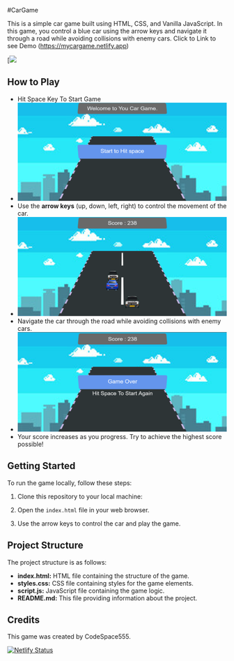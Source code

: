 #CarGame

This is a simple car game built using HTML, CSS, and Vanilla JavaScript. In this game, you control a blue car using the arrow keys and navigate it through a road while avoiding collisions with enemy cars.
Click to Link to see Demo (https://mycargame.netlify.app)

[<img src="[https://i.ytimg.com/vi/Hc79sDi3f0U/maxresdefault.jpg](https://github.com/codespace555/CarGame/blob/main/CarRace_%20For%20you%20fun%20%E2%80%94%20Mozilla%20Firefox%202024-02-22%2012-45-23.mp4)" width="50%">


## How to Play
- Hit Space Key To Start Game
- ![Alt text](Screenshot%202024-02-22%20125819.png)
- Use the **arrow keys** (up, down, left, right) to control the movement of the car.
- ![Alt text](Screenshot%202024-02-22%20125853.png)
- Navigate the car through the road while avoiding collisions with enemy cars.
- ![Alt text](Screenshot%202024-02-22%20125907.png)
- Your score increases as you progress. Try to achieve the highest score possible!

## Getting Started

To run the game locally, follow these steps:

1. Clone this repository to your local machine:


3. Open the `index.html` file in your web browser.

4. Use the arrow keys to control the car and play the game.

## Project Structure

The project structure is as follows:

- **index.html:** HTML file containing the structure of the game.
- **styles.css:** CSS file containing styles for the game elements.
- **script.js:** JavaScript file containing the game logic.
- **README.md:** This file providing information about the project.

## Credits

This game was created by CodeSpace555.

[![Netlify Status](https://api.netlify.com/api/v1/badges/653dbdc4-8beb-4162-8fe3-d9656ffae9ec/deploy-status)](https://app.netlify.com/sites/steady-griffin-1d9ffb/deploys)


